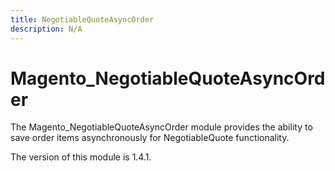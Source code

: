 ```yaml
---
title: NegotiableQuoteAsyncOrder
description: N/A
---
```


# Magento_NegotiableQuoteAsyncOrder

The Magento_NegotiableQuoteAsyncOrder module provides the ability to save order items asynchronously for NegotiableQuote functionality.

<InlineAlert slots="text" />
The version of this module is 1.4.1.
